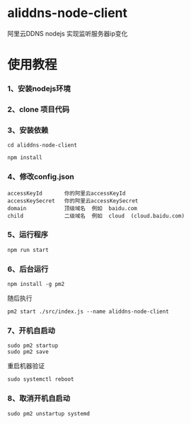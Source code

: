# aliddns-node-client
阿里云DDNS nodejs 实现监听服务器ip变化 


# 使用教程


### 1、安装nodejs环境

### 2、clone 项目代码

### 3、安装依赖
```
cd aliddns-node-client
```
```
npm install
```

### 4、修改config.json 
    accessKeyId       你的阿里云accessKeyId
    accessKeySecret   你的阿里云accessKeySecret
    domain            顶级域名  例如  baidu.com
    child             二级域名  例如  cloud  (cloud.baidu.com)
    
### 5、运行程序
```
npm run start
```

### 6、后台运行 
```
npm install -g pm2
```
随后执行 
```
pm2 start ./src/index.js --name aliddns-node-client
```

### 7、开机自启动 
```
sudo pm2 startup
sudo pm2 save 
``` 
重启机器验证
```
sudo systemctl reboot 
```
### 8、取消开机自启动
```
sudo pm2 unstartup systemd
```
